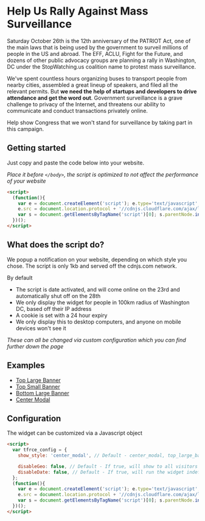 # Help Us Rally Against Mass Surveillance

Saturday October 26th is the 12th anniversary of the PATRIOT Act, one of the main laws that is being used by the government to surveil millions of people in the US and abroad. The EFF, ACLU, Fight for the Future, and dozens of other public advocacy groups are planning a rally in Washington, DC under the StopWatching.us coalition name to protest mass surveillance.

We've spent countless hours organizing buses to transport people from nearby cities, assembled a great lineup of speakers, and filed all the relevant permits. But **we need the help of startups and developers to drive attendance and get the word out**. Government surveillance is a grave challenge to privacy of the Internet, and threatens our ability to communicate and conduct transactions privately online.

Help show Congress that we won't stand for surveillance by taking part in this campaign.


## Getting started

Just copy and paste the code below into your website.

_Place it before `</body>`, the script is optimized to not affect the performance of your website_

```html
<script> 
  (function(){
    var e = document.createElement('script'); e.type='text/javascript'; e.async = true;
    e.src = document.location.protocol + '//cdnjs.cloudflare.com/ajax/libs/tfrce-widget/1/widget.min.js';
    var s = document.getElementsByTagName('script')[0]; s.parentNode.insertBefore(e, s);
  })();
</script>
```

## What does the script do?

We popup a notification on your website, depending on which style you chose. The script is only 1kb and served off the cdnjs.com network.

By default

* The script is date activated, and will come online on the 23rd and automatically shut off on the 28th
* We only display the widget for people in 100km radius of Washington DC, based off their IP address
* A cookie is set with a 24 hour expiry
* We only display this to desktop computers, and anyone on mobile devices won't see it

_These can all be changed via custom configuration which you can find further down the page_

## Examples

* [Top Large Banner](http://tfrce.github.io/widget/example/top_large_banner_example.html)
* [Top Small Banner](http://tfrce.github.io/widget/example/bottom_small_banner_example.html)
* [Bottom Large Banner](http://tfrce.github.io/widget/example/bottom_large_banner_example.html)
* [Center Modal](http://tfrce.github.io/widget/example/center_modal_example.html)

## Configuration

The widget can be customized via a Javascript object

```html
<script> 
  var tfrce_config = {
    show_style: 'center_modal', // Default - center_modal, top_large_banner, bottom_large_banner, bottom_smaller_banner

    disableGeo: false, // Default - If true, will show to all visitors not just those around Washington DC
    disableDate: false, // Default - If true, will run the widget indefinitely and not just inside the configured time frame
  };
  (function(){
    var e = document.createElement('script'); e.type='text/javascript'; e.async = true;
    e.src = document.location.protocol + '//cdnjs.cloudflare.com/ajax/libs/tfrce-widget/1/widget.min.js';
    var s = document.getElementsByTagName('script')[0]; s.parentNode.insertBefore(e, s);
  })();
</script>
```
